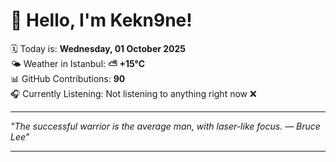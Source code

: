 # 👋 Hello, I'm Kekn9ne!

🗓️ Today is: **Wednesday, 01 October 2025**  
🌤️ Weather in Istanbul: **⛅️  +15°C**  
📊 GitHub Contributions: **90**  
🎧 Currently Listening: Not listening to anything right now ❌

---

_"The successful warrior is the average man, with laser-like focus. — *Bruce Lee*"_

---
